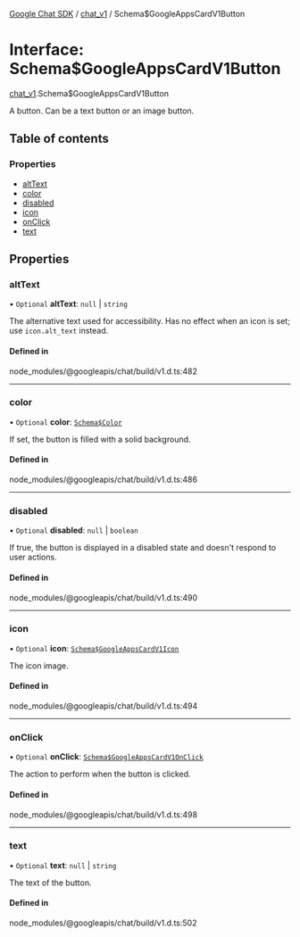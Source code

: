 [Google Chat SDK](../README.md) / [chat\_v1](../modules/chat_v1.md) / Schema$GoogleAppsCardV1Button

# Interface: Schema$GoogleAppsCardV1Button

[chat_v1](../modules/chat_v1.md).Schema$GoogleAppsCardV1Button

A button. Can be a text button or an image button.

## Table of contents

### Properties

- [altText](chat_v1.Schema_GoogleAppsCardV1Button.md#alttext)
- [color](chat_v1.Schema_GoogleAppsCardV1Button.md#color)
- [disabled](chat_v1.Schema_GoogleAppsCardV1Button.md#disabled)
- [icon](chat_v1.Schema_GoogleAppsCardV1Button.md#icon)
- [onClick](chat_v1.Schema_GoogleAppsCardV1Button.md#onclick)
- [text](chat_v1.Schema_GoogleAppsCardV1Button.md#text)

## Properties

### altText

• `Optional` **altText**: ``null`` \| `string`

The alternative text used for accessibility. Has no effect when an icon is set; use `icon.alt_text` instead.

#### Defined in

node_modules/@googleapis/chat/build/v1.d.ts:482

___

### color

• `Optional` **color**: [`Schema$Color`](chat_v1.Schema_Color.md)

If set, the button is filled with a solid background.

#### Defined in

node_modules/@googleapis/chat/build/v1.d.ts:486

___

### disabled

• `Optional` **disabled**: ``null`` \| `boolean`

If true, the button is displayed in a disabled state and doesn't respond to user actions.

#### Defined in

node_modules/@googleapis/chat/build/v1.d.ts:490

___

### icon

• `Optional` **icon**: [`Schema$GoogleAppsCardV1Icon`](chat_v1.Schema_GoogleAppsCardV1Icon.md)

The icon image.

#### Defined in

node_modules/@googleapis/chat/build/v1.d.ts:494

___

### onClick

• `Optional` **onClick**: [`Schema$GoogleAppsCardV1OnClick`](chat_v1.Schema_GoogleAppsCardV1OnClick.md)

The action to perform when the button is clicked.

#### Defined in

node_modules/@googleapis/chat/build/v1.d.ts:498

___

### text

• `Optional` **text**: ``null`` \| `string`

The text of the button.

#### Defined in

node_modules/@googleapis/chat/build/v1.d.ts:502
